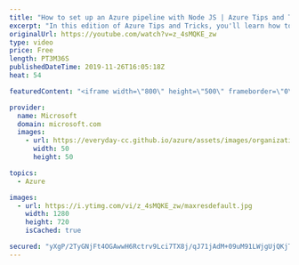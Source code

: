 ```yaml
---
title: "How to set up an Azure pipeline with Node JS | Azure Tips and Tricks"
excerpt: "In this edition of Azure Tips and Tricks, you'll learn how to create an Azure Pipeline for a Node.js application. Setting up a continuous integration process that automatically builds and tests your node.js code is very easy with Azure pipelines.   For more tips and tricks, visit: http://azuredev.tips"
originalUrl: https://youtube.com/watch?v=z_4sMQKE_zw
type: video
price: Free
length: PT3M36S
publishedDateTime: 2019-11-26T16:05:18Z
heat: 54

featuredContent: "<iframe width=\"800\" height=\"500\" frameborder=\"0\" src=\"https://www.youtube.com/embed/z_4sMQKE_zw\" allow=\"accelerometer; autoplay; encrypted-media; gyroscope; picture-in-picture\" allowfullscreen></iframe>"

provider:
  name: Microsoft
  domain: microsoft.com
  images:
    - url: https://everyday-cc.github.io/azure/assets/images/organizations/microsoft.com-50x50.jpg
      width: 50
      height: 50

topics:
  - Azure

images:
  - url: https://i.ytimg.com/vi/z_4sMQKE_zw/maxresdefault.jpg
    width: 1280
    height: 720
    isCached: true

secured: "yXgP/2TyGNjFt4OGAwwH6Rctrv9Lci7TX8j/qJ71jAdM+09uM91LWjgUjQKjTmbJ8yp6t7OE1rJYiC+NT3XIxOSFtG2ITFRa6QrsNfcUX+SUcx3bQUOhrgAiSHg4xxcVAXNfAIwp6kHf98pnxKjGsM60cMkJ/OLR50QRxBi52m4RjC4FMLQR3kQFJLEFqfjLlF8PnYWwyry/phCOix6TU7CJhhSEcBCvKj4wUDuHzaVhjP7Ixuns9JdK25Unk+2FHJREH+GovkIvc/e0Voqnj4j8gYptlAewCvdtkRkp9W7Rwz9hpvDkutZzUpdYdcJaB7mFE/5JJeJsql9dJ6L8FPO2rf5Ldq/sVD2BaREpHJPW6I0wSy4oHyEwvxgVkuH8x3P/0GXvnMkmGRxSPg+gEj6yCFHy1JIRInqqrKMvV8w=;XVaWWN4Gy4XaGTp8zfUvsw=="
---
```


